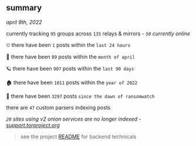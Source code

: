 
## summary
_april 9th, 2022_

currently tracking `95` groups across `135` relays & mirrors - _`50` currently online_

⏲ there have been `1` posts within the `last 24 hours`

🦈 there have been `89` posts within the `month of april`

🪐 there have been `907` posts within the `last 90 days`

🏚 there have been `1011` posts within the `year of 2022`

🦕 there have been `3297` posts `since the dawn of ransomwatch`

there are `47` custom parsers indexing posts

_`20` sites using v2 onion services are no longer indexed - [support.torproject.org](https://support.torproject.org/onionservices/v2-deprecation/)_

> see the project [README](https://github.com/thetanz/ransomwatch#ransomwatch--) for backend technicals
